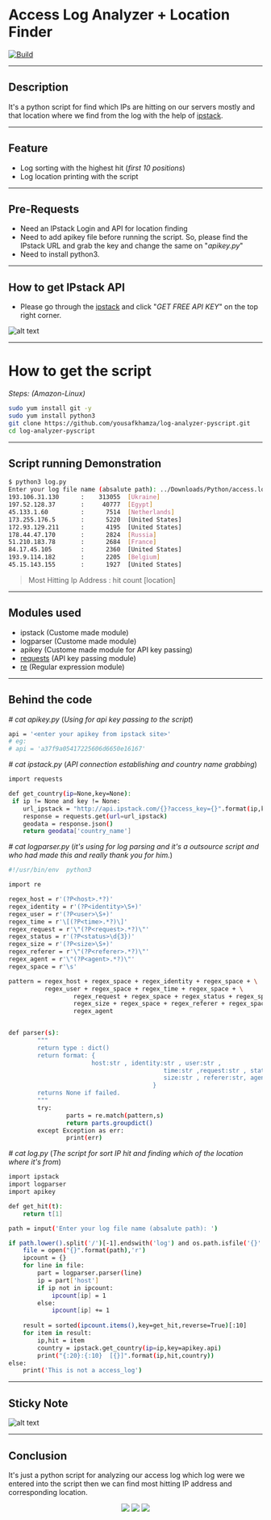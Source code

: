 # Access Log Analyzer + Location Finder
[![Build](https://travis-ci.org/joemccann/dillinger.svg?branch=master)](https://travis-ci.org/joemccann/dillinger)

---
## Description

It's a python script for find which IPs are hitting on our servers mostly and that location where we find from the log with the help of [ipstack]('https://ipstack.com/').

----
## Feature

- Log sorting with the highest hit (_first 10 positions_)
- Log location printing with the script

-----

## Pre-Requests

- Need an IPstack Login and API for location finding
- Need to add apikey file before running the script. So, please find the IPstack URL and grab the key and change the same on "_apikey.py_" 
- Need to install python3.
-----

## How to get IPstack API

- Please go through the [ipstack](https://ipstack.com/) and click "_GET FREE API KEY_" on the top right corner. 

![alt text](https://i.ibb.co/FJwjZWP/ipstack.png)

---
# How to get the script
_Steps: (Amazon-Linux)_
```sh
sudo yum install git -y
sudo yum install python3
git clone https://github.com/yousafkhamza/log-analyzer-pyscript.git
cd log-analyzer-pyscript
```
----

## Script running Demonstration 
```sh
$ python3 log.py
Enter your log file name (absalute path): ../Downloads/Python/access.log
193.106.31.130      :    313055  [Ukraine]
197.52.128.37       :     40777  [Egypt]
45.133.1.60         :      7514  [Netherlands]
173.255.176.5       :      5220  [United States]
172.93.129.211      :      4195  [United States]
178.44.47.170       :      2824  [Russia]
51.210.183.78       :      2684  [France]
84.17.45.105        :      2360  [United States]
193.9.114.182       :      2205  [Belgium]
45.15.143.155       :      1927  [United States]
```
> Most Hitting Ip Address : hit count [location]

----

## Modules used

- ipstack (Custome made module)
- logparser (Custome made module)
- apikey (Custome made module for API key passing)
- [requests](https://pypi.org/project/requests/) (API key passing module)
- [re](https://docs.python.org/3/library/re.html) (Regular expression module)

----

## Behind the code

_# cat apikey.py_ (_Using for api key passing to the script_)
```sh
api = '<enter your apikey from ipstack site>'
# eg:
# api = 'a37f9a05417225606d6650e16167'
```
_# cat ipstack.py_  (_API connection establishing and country name grabbing_)
```sh
import requests

def get_country(ip=None,key=None):
 if ip != None and key != None:
    url_ipstack = "http://api.ipstack.com/{}?access_key={}".format(ip,key)
    response = requests.get(url=url_ipstack)
    geodata = response.json()
    return geodata['country_name']
```
_# cat logparser.py_ (_it's using for log parsing and it's a outsource script and who had made this and really thank you for him._)
```sh
#!/usr/bin/env  python3

import re

regex_host = r'(?P<host>.*?)'
regex_identity = r'(?P<identity>\S+)'
regex_user = r'(?P<user>\S+)'
regex_time = r'\[(?P<time>.*?)\]'
regex_request = r'\"(?P<request>.*?)\"'
regex_status = r'(?P<status>\d{3})'
regex_size = r'(?P<size>\S+)'
regex_referer = r'\"(?P<referer>.*?)\"'
regex_agent = r'\"(?P<agent>.*?)\"'
regex_space = r'\s'

pattern = regex_host + regex_space + regex_identity + regex_space + \
          regex_user + regex_space + regex_time + regex_space + \
                  regex_request + regex_space + regex_status + regex_space + \
                  regex_size + regex_space + regex_referer + regex_space + \
                  regex_agent


def parser(s):
        """
        return type : dict()
        return format: {
                       host:str , identity:str , user:str ,
                                           time:str ,request:str , status:str ,
                                           size:str , referer:str, agent:str
                                        }
        returns None if failed.
        """
        try:
                parts = re.match(pattern,s)
                return parts.groupdict()
        except Exception as err:
                print(err)
```
_# cat log.py_ (_The script for sort IP hit and finding which of the location where it's from_)
```sh
import ipstack
import logparser
import apikey

def get_hit(t):
    return t[1]

path = input('Enter your log file name (absalute path): ')

if path.lower().split('/')[-1].endswith('log') and os.path.isfile('{}'.format(path)):
    file = open("{}".format(path),'r')
    ipcount = {}
    for line in file:
        part = logparser.parser(line)
        ip = part['host']
        if ip not in ipcount:
            ipcount[ip] = 1
        else:
            ipcount[ip] += 1
            
    result = sorted(ipcount.items(),key=get_hit,reverse=True)[:10]
    for item in result:
        ip,hit = item
        country = ipstack.get_country(ip=ip,key=apikey.api)
        print("{:20}:{:10}  [{}]".format(ip,hit,country))
else:
    print('This is not a access_log')
```
----

## Sticky Note
![alt text](https://i.ibb.co/K5Vsd8t/sticky.png)

----
## Conclusion

It's just a python script for analyzing our access log which log were we entered into the script then we can find most hitting IP address and corresponding location. 

<p align="center">
<a href="mailto:yousaf.k.hamza@gmail.com"><img src="https://img.shields.io/badge/-yousaf.k.hamza@gmail.com-D14836?style=flat&logo=Gmail&logoColor=white"/></a>
<a href="https://www.linkedin.com/in/yousafkhamza"><img src="https://img.shields.io/badge/-Linkedin-blue"/></a>
<a href="https://techbit-new.blogspot.com/"><img src="https://img.shields.io/badge/-Blogger-orange"/></a>


